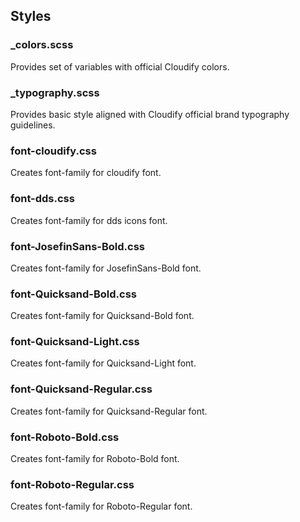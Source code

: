 ## Styles

### _colors.scss 

Provides set of variables with official Cloudify colors.

### _typography.scss 

Provides basic style aligned with Cloudify official brand typography guidelines.

### font-cloudify.css

Creates font-family for cloudify font.

### font-dds.css

Creates font-family for dds icons font.

### font-JosefinSans-Bold.css

Creates font-family for JosefinSans-Bold font.

### font-Quicksand-Bold.css

Creates font-family for Quicksand-Bold font.

### font-Quicksand-Light.css

Creates font-family for Quicksand-Light font.

### font-Quicksand-Regular.css

Creates font-family for Quicksand-Regular font.

### font-Roboto-Bold.css

Creates font-family for Roboto-Bold font.

### font-Roboto-Regular.css

Creates font-family for Roboto-Regular font.
